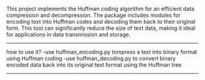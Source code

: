 This project implements the Huffman coding algorithm 
for an efficient data compression and decompression. 
The package includes modules for encoding text into Huffman
codes and decoding them back to their original form. 
This tool can significantly reduce the size of text data, 
making it ideal for applications in data transmission and storage.
******************************************************************
how to use it?
-use huffman_encoding.py tompress a text into 
binary format using Huffman coding
-use huffman_decoding.py to convert binary encoded data
back into its original text format using the Huffman tree
******************************************************************
